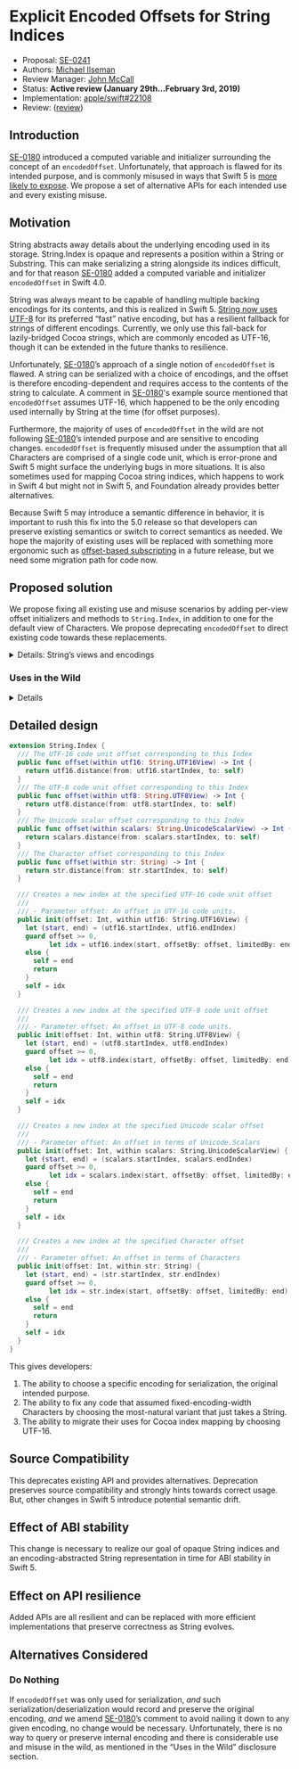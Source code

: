 # Explicit Encoded Offsets for String Indices
* Proposal: [SE-0241](https://github.com/apple/swift-evolution/blob/master/proposals/0241-string-index-explicit-encoding-offset.md)
* Authors: [Michael Ilseman](https://github.com/milseman)
* Review Manager: [John McCall](https://github.com/rjmccall)
* Status: **Active review (January 29th...February 3rd, 2019)**
* Implementation: [apple/swift#22108](https://github.com/apple/swift/pull/22108)
* Review: ([review](https://forums.swift.org/t/se-0241-explicit-encoded-offsets-for-string-indices/19929))

## Introduction

[SE-0180](https://github.com/apple/swift-evolution/blob/master/proposals/0180-string-index-overhaul.md) introduced a computed variable and initializer surrounding the concept of an `encodedOffset`. Unfortunately, that approach is flawed for its intended purpose, and is commonly misused in ways that Swift 5 is [more likely to expose](https://bugs.swift.org/browse/SR-9749). We propose a set of alternative APIs for each intended use and every existing misuse.

## Motivation

String abstracts away details about the underlying encoding used in its storage. String.Index is opaque and represents a position within a String or Substring. This can make serializing a string alongside its indices difficult, and for that reason [SE-0180](https://github.com/apple/swift-evolution/blob/master/proposals/0180-string-index-overhaul.md) added a computed variable and initializer `encodedOffset` in Swift 4.0.

String was always meant to be capable of handling multiple backing encodings for its contents, and this is realized in Swift 5. [String now uses UTF-8](https://forums.swift.org/t/string-s-abi-and-utf-8/17676) for its preferred “fast” native encoding, but has a resilient fallback for strings of different encodings. Currently, we only use this fall-back for lazily-bridged Cocoa strings, which are commonly encoded as UTF-16, though it can be extended in the future thanks to resilience.

Unfortunately, [SE-0180](https://github.com/apple/swift-evolution/blob/master/proposals/0180-string-index-overhaul.md)’s approach of a single notion of `encodedOffset` is flawed. A string can be serialized with a choice of encodings, and the offset is therefore encoding-dependent and requires access to the contents of the string to calculate. A comment in [SE-0180](https://github.com/apple/swift-evolution/blob/master/proposals/0180-string-index-overhaul.md)'s example source mentioned that `encodedOffset` assumes UTF-16, which happened to be the only encoding used internally by String at the time (for offset purposes).

Furthermore, the majority of uses of `encodedOffset` in the wild are not following [SE-0180](https://github.com/apple/swift-evolution/blob/master/proposals/0180-string-index-overhaul.md)’s intended purpose and are sensitive to encoding changes. `encodedOffset` is frequently misused under the assumption that all Characters are comprised of a single code unit, which is error-prone and Swift 5 might surface the underlying bugs in more situations. It is also sometimes used for mapping Cocoa string indices, which happens to work in Swift 4 but might not in Swift 5, and Foundation already provides better alternatives.

Because Swift 5 may introduce a semantic difference in behavior, it is important to rush this fix into the 5.0 release so that developers can preserve existing semantics or switch to correct semantics as needed. We hope the majority of existing uses will be replaced with something more ergonomic such as [offset-based subscripting](https://forums.swift.org/t/shorthand-for-offsetting-startindex-and-endindex/9397) in a future release, but we need some migration path for code now.


## Proposed solution

We propose fixing all existing use and misuse scenarios by adding per-view offset initializers and methods to `String.Index`, in addition to one for the default view of Characters. We propose deprecating `encodedOffset` to direct existing code towards these replacements.

<details><summary>Details: String’s views and encodings</summary>

String has 3 views which correspond to the most popular Unicode encodings: UTF-8, UTF-16, and UTF-32 (via the Unicode scalar values). String’s default view is of Characters.

```swift
let myString = "abc\r\nいろは"
Array(myString.utf8) // UTF-8 encoded
Array(myString.utf16) // UTF-16 encoded
Array(myString.unicodeScalars.lazy.map { $0.value }) // UTF-32 encoded
Array(myString); Array(myString.indices) // Not an encoding, but provides offset-based access to `Characters`
```
</details>

### Uses in the Wild
<details>

GitHub code search yields [nearly 1500 uses](https://github.com/search?l=Swift&q=encodedOffset&type=Code) , and nearly-none of them are for [SE-0180](https://github.com/apple/swift-evolution/blob/master/proposals/0180-string-index-overhaul.md)’s intended purpose. Below I present the 3 most common uses.

```swift
// Common code for these examples
let myString: String = ...
let start: String.Index = ...
let end: String.Index = ...
let utf16OffsetRange: Range<Int> = ...
let nsRange: NSRange = ...
```


#### Offset-based `Character` indexing

The most common misuse of `encodedOffset` assumes that all Characters in a String are comprised of a single code unit. This is wrong and a source of surprising bugs, even for exclusively ASCII content: `"\r\n".count == 1`.

```swift
let (i, j): (Int, Int) = ... // Something computed in terms of myString.count

// Problematic code
myString[String.Index(encodedOffset: i]..<String.Index(encodedOffset: j)]

// Semantic preserving alternative from this proposal
myString[String.Index(offset: i, within: myString)..<String.Index(offset: j, within: myString)]

// Even better alternative
let myIndices = Array(myString.indices)
let (i, j): (Int, Int) = ... // Something computed in terms of myIndices.count
myString[myIndices[i]..<myIndices[j]]
```


#### Range Mapping

Many of the uses in the wild are trying to map between `Range<String.Index>` and `NSRange`. Foundation already provides convenient initializers for this purpose already, and using them is the preferred approach:

```swift
// Problematic code
let myNSRange = NSRange(location: start.encodedOffset, length: end.encodedOffset - start.encodedOffset)
let myStrRange = String.Index(encodedOffset: nsRange.lowerBound)..<String.Index(encodedOffset: nsRange.upperBound)

// Better alternative
let myNSRange = NSRange(start..<end, in: myString)
let myStrRange = Range(nsRange, in: myString)
```


#### Naked Ints

Some uses in the wild, through no fault of their own, have an Int which represents a position in UTF-16 encoded contents and need to convert that to a `String.Index`.


```swift
// Problematic code
let strLower = String.Index(encodedOffset: utf16OffsetRange.lowerBound)
let strUpper = String.Index(encodedOffset: utf16OffsetRange.upperBound)
let subStr = myString[strLower..<strUpper]

// Semantic preserving alternative from this proposal
let strLower = String.Index(offset: utf16OffsetRange.lowerBound, within: str.utf16)
let strUpper = String.Index(offset: utf16OffsetRange.upperBound, within: str.utf16)
let subStr = myString[strLower..<strUpper]
```

</details>


## Detailed design

```swift
extension String.Index {
  /// The UTF-16 code unit offset corresponding to this Index
  public func offset(within utf16: String.UTF16View) -> Int {
    return utf16.distance(from: utf16.startIndex, to: self)
  }
  /// The UTF-8 code unit offset corresponding to this Index
  public func offset(within utf8: String.UTF8View) -> Int {
    return utf8.distance(from: utf8.startIndex, to: self)
  }
  /// The Unicode scalar offset corresponding to this Index
  public func offset(within scalars: String.UnicodeScalarView) -> Int {
    return scalars.distance(from: scalars.startIndex, to: self)
  }
  /// The Character offset corresponding to this Index
  public func offset(within str: String) -> Int {
    return str.distance(from: str.startIndex, to: self)
  }

  /// Creates a new index at the specified UTF-16 code unit offset
  ///
  /// - Parameter offset: An offset in UTF-16 code units.
  public init(offset: Int, within utf16: String.UTF16View) {
    let (start, end) = (utf16.startIndex, utf16.endIndex)
    guard offset >= 0,
          let idx = utf16.index(start, offsetBy: offset, limitedBy: end)
    else {
      self = end
      return
    }
    self = idx
  }

  /// Creates a new index at the specified UTF-8 code unit offset
  ///
  /// - Parameter offset: An offset in UTF-8 code units.
  public init(offset: Int, within utf8: String.UTF8View) {
    let (start, end) = (utf8.startIndex, utf8.endIndex)
    guard offset >= 0,
          let idx = utf8.index(start, offsetBy: offset, limitedBy: end)
    else {
      self = end
      return
    }
    self = idx
  }

  /// Creates a new index at the specified Unicode scalar offset
  ///
  /// - Parameter offset: An offset in terms of Unicode.Scalars
  public init(offset: Int, within scalars: String.UnicodeScalarView) {
    let (start, end) = (scalars.startIndex, scalars.endIndex)
    guard offset >= 0,
          let idx = scalars.index(start, offsetBy: offset, limitedBy: end)
    else {
      self = end
      return
    }
    self = idx
  }

  /// Creates a new index at the specified Character offset
  ///
  /// - Parameter offset: An offset in terms of Characters
  public init(offset: Int, within str: String) {
    let (start, end) = (str.startIndex, str.endIndex)
    guard offset >= 0,
          let idx = str.index(start, offsetBy: offset, limitedBy: end)
    else {
      self = end
      return
    }
    self = idx
  }
}

```

This gives developers:

1. The ability to choose a specific encoding for serialization, the original intended purpose.
2. The ability to fix any code that assumed fixed-encoding-width Characters by choosing the most-natural variant that just takes a String.
3. The ability to migrate their uses for Cocoa index mapping by choosing UTF-16.


## Source Compatibility

This deprecates existing API and provides alternatives. Deprecation preserves source compatibility and strongly hints towards correct usage. But, other changes in Swift 5 introduce potential semantic drift.

## Effect of ABI stability

This change is necessary to realize our goal of opaque String indices and an encoding-abstracted String representation in time for ABI stability in Swift 5.

## Effect on API resilience

Added APIs are all resilient and can be replaced with more efficient implementations that preserve correctness as String evolves.

## Alternatives Considered

### Do Nothing

If `encodedOffset` was only used for serialization, *and* such serialization/deserialization would record and preserve the original encoding, *and* we amend [SE-0180](https://github.com/apple/swift-evolution/blob/master/proposals/0180-string-index-overhaul.md)’s comment to avoid nailing it down to any given encoding, no change would be necessary. Unfortunately, there is no way to query or preserve internal encoding and there is considerable use and misuse in the wild, as mentioned in the “Uses in the Wild” disclosure section.

